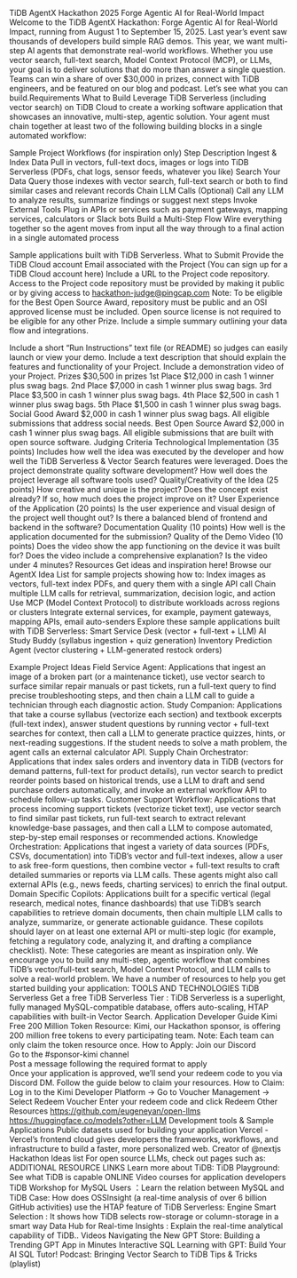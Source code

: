 TiDB AgentX Hackathon 2025
Forge Agentic AI for Real-World Impact
Welcome to the TiDB AgentX Hackathon: Forge Agentic AI for Real-World Impact, running from August 1 to September 15, 2025. Last year’s event saw thousands of developers build simple RAG demos. This year, we want multi-step AI agents that demonstrate real-world workflows. Whether you use vector search, full-text search, Model Context Protocol (MCP), or LLMs, your goal is to deliver solutions that do more than answer a single question. Teams can win a share of over $30,000 in prizes, connect with TiDB engineers, and be featured on our blog and podcast. Let’s see what you can build.Requirements
What to Build
Leverage TiDB Serverless (including vector search) on TiDB Cloud to create a working software application that showcases an innovative, multi-step, agentic solution. Your agent must chain together at least two of the following building blocks in a single automated workflow:

Sample Project Workflows (for inspiration only)
Step
Description
Ingest & Index Data
Pull in vectors, full-text docs, images or logs into TiDB Serverless (PDFs, chat logs, sensor feeds, whatever you like)
Search Your Data
Query those indexes with vector search, full-text search or both to find similar cases and relevant records
Chain LLM Calls (Optional)
Call any LLM to analyze results, summarize findings or suggest next steps
Invoke External Tools
Plug in APIs or services such as payment gateways, mapping services, calculators or Slack bots
Build a Multi-Step Flow
Wire everything together so the agent moves from input all the way through to a final action in a single automated process

Sample applications built with TiDB Serverless.
What to Submit
Provide the TiDB Cloud account Email associated with the Project (You can sign up for a TiDB Cloud account here)
Include a URL to the Project code repository. Access to the Project code repository must be provided by making it public or by giving access to hackathon-judge@pingcap.com
Note: To be eligible for the Best Open Source Award, repository must be public and an OSI approved license must be included. Open source license is not required to be eligible for any other Prize.
Include a simple summary outlining your data flow and integrations.
 
Include a short “Run Instructions” text file (or README) so judges can easily launch or view your demo.
Include a text description that should explain the features and functionality of your Project.
Include a demonstration video of your Project.
Prizes
$30,500 in prizes
1st Place
$12,000 in cash
1 winner
plus swag bags.
2nd Place
$7,000 in cash
1 winner
plus swag bags.
3rd Place
$3,500 in cash
1 winner
plus swag bags.
4th Place
$2,500 in cash
1 winner
plus swag bags.
5th Place
$1,500 in cash
1 winner
plus swag bags.
Social Good Award
$2,000 in cash
1 winner
plus swag bags.
All eligible submissions that address social needs.
Best Open Source Award
$2,000 in cash
1 winner
plus swag bags.
All eligible submissions that are built with open source software.
Judging Criteria
Technological Implementation (35 points)
Includes how well the idea was executed by the developer and how well the TiDB Serverless & Vector Search features were leveraged. Does the project demonstrate quality software development? How well does the project leverage all software tools used?
Quality/Creativity of the Idea (25 points)
How creative and unique is the project? Does the concept exist already? If so, how much does the project improve on it?
User Experience of the Application (20 points)
Is the user experience and visual design of the project well thought out? Is there a balanced blend of frontend and backend in the software?
Documentation Quality (10 points)
How well is the application documented for the submission?
Quality of the Demo Video (10 points)
Does the video show the app functioning on the device it was built for? Does the video include a comprehensive explanation? Is the video under 4 minutes?
Resources
Get ideas and inspiration here!
Browse our AgentX Idea List for sample projects showing how to:
Index images as vectors, full-text index PDFs, and query them with a single API call
Chain multiple LLM calls for retrieval, summarization, decision logic, and action
Use MCP (Model Context Protocol) to distribute workloads across regions or clusters
Integrate external services, for example, payment gateways, mapping APIs, email auto-senders
Explore these sample applications built with TiDB Serverless:
Smart Service Desk (vector + full-text + LLM)
AI Study Buddy (syllabus ingestion + quiz generation)
Inventory Prediction Agent (vector clustering + LLM-generated restock orders)


Example Project Ideas
Field Service Agent: Applications that ingest an image of a broken part (or a maintenance ticket), use vector search to surface similar repair manuals or past tickets, run a full-text query to find precise troubleshooting steps, and then chain a LLM call to guide a technician through each diagnostic action.
Study Companion: Applications that take a course syllabus (vectorize each section) and textbook excerpts (full-text index), answer student questions by running vector + full-text searches for context, then call a LLM to generate practice quizzes, hints, or next-reading suggestions. If the student needs to solve a math problem, the agent calls an external calculator API.
Supply Chain Orchestrator: Applications that index sales orders and inventory data in TiDB (vectors for demand patterns, full-text for product details), run vector search to predict reorder points based on historical trends, use a LLM to draft and send purchase orders automatically, and invoke an external workflow API to schedule follow-up tasks.
Customer Support Workflow: Applications that process incoming support tickets (vectorize ticket text), use vector search to find similar past tickets, run full-text search to extract relevant knowledge-base passages, and then call a LLM to compose automated, step-by-step email responses or recommended actions.
Knowledge Orchestration: Applications that ingest a variety of data sources (PDFs, CSVs, documentation) into TiDB’s vector and full-text indexes, allow a user to ask free-form questions, then combine vector + full-text results to craft detailed summaries or reports via LLM calls. These agents might also call external APIs (e.g., news feeds, charting services) to enrich the final output.
Domain Specific Copilots: Applications built for a specific vertical (legal research, medical notes, finance dashboards) that use TiDB’s search capabilities to retrieve domain documents, then chain multiple LLM calls to analyze, summarize, or generate actionable guidance. These copilots should layer on at least one external API or multi-step logic (for example, fetching a regulatory code, analyzing it, and drafting a compliance checklist).
Note: These categories are meant as inspiration only. We encourage you to build any multi-step, agentic workflow that combines TiDB’s vector/full-text search, Model Context Protocol, and LLM calls to solve a real-world problem.
We have a number of resources to help you get started building your application:
TOOLS AND TECHNOLOGIES
TiDB Serverless
Get a free TiDB Serverless Tier : TiDB Serverless is a superlight, fully managed MySQL-compatible database, offers auto-scaling, HTAP capabilities with built-in Vector Search. 
Application Developer Guide
Kimi Free 200 Million Token Resource:
Kimi, our Hackathon sponsor, is offering 200 million free tokens to every participating team. Note: Each team can only claim the token resource once.
How to Apply:
Join our Discord  
Go to the #sponsor-kimi channel  
Post a message following the required format to apply  
Once your application is approved, we’ll send your redeem code to you via Discord DM. Follow the guide below to claim your resources.
How to Claim:  
Log in to the Kimi Developer Platform → Go to Voucher Management → Select Redeem Voucher
Enter your redeem code and click Redeem
Other Resources
https://github.com/eugeneyan/open-llms
https://huggingface.co/models?other=LLM
Development tools & Sample Applications
Public datasets used for building your application
Vercel - Vercel’s frontend cloud gives developers the frameworks, workflows, and infrastructure to build a faster, more personalized web. Creator of @nextjs
Hackathon Ideas list
For open source LLMs, check out pages such as:  
ADDITIONAL RESOURCE LINKS
Learn more about TiDB:
TiDB Playground: See what TiDB is capable ONLINE
Video courses for application developers
TiDB Workshop for MySQL Users ：Learn the relation between MySQL and TiDB
Case: How does OSSInsight (a real-time analysis of over 6 billion GitHub activities) use the HTAP feature of TiDB Serverless:
Engine Smart Selection : It shows how TiDB selects row-storage or column-storage in a smart way
Data Hub for Real-time Insights : Explain the real-time analytical capability of TiDB.. 
Videos
Navigating the New GPT Store: Building a Trending GPT App in Minutes
Interactive SQL Learning with GPT: Build Your AI SQL Tutor!
Podcast: Bringing Vector Search to TiDB 
Tips & Tricks (playlist)

